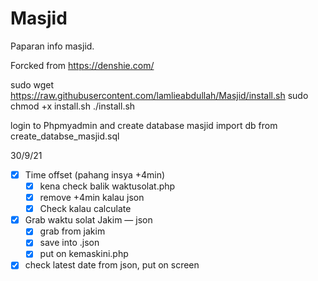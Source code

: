 # Masjid
Paparan info masjid.

Forcked from https://denshie.com/

 sudo wget https://raw.githubusercontent.com/lamlieabdullah/Masjid/install.sh
 sudo chmod +x install.sh
 ./install.sh

login to Phpmyadmin and create database masjid
import db from create_databse_masjid.sql


30/9/21
- [x]  Time offset (pahang insya +4min)
    - [x]  kena check balik waktusolat.php
    - [x]  remove +4min kalau json
    - [x]  Check kalau calculate

- [x]  Grab waktu solat Jakim — json
    - [x]  grab from jakim
    - [x]  save into .json
    - [x]  put on kemaskini.php
- [x]  check latest date from json, put on screen
